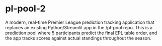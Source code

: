 # pl-pool-2
A modern, real-time Premier League prediction tracking application that replaces an existing Python/Streamlit app in the /pl-pool repo. This is a prediction pool where 5 participants predict the final EPL table order, and the app tracks scores against actual standings throughout the season.
